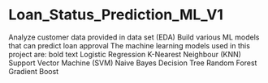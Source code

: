 # Loan_Status_Prediction_ML_V1
Analyze customer data provided in data set (EDA) Build various ML models that can predict loan approval  The machine learning models used in this project are: bold text Logistic Regression K-Nearest Neighbour (KNN) Support Vector Machine (SVM) Naive Bayes Decision Tree Random Forest Gradient Boost
